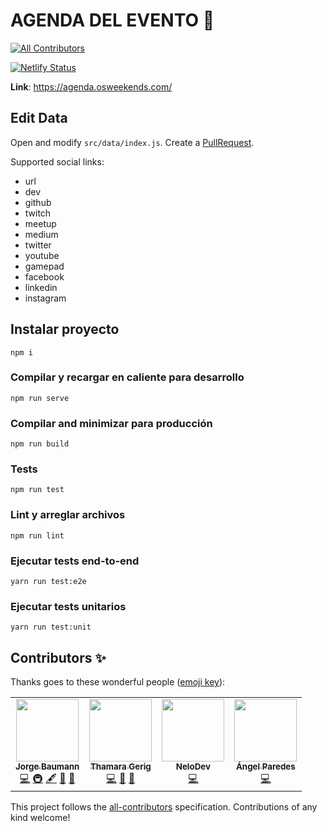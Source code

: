 # AGENDA DEL EVENTO 📅
<!-- ALL-CONTRIBUTORS-BADGE:START - Do not remove or modify this section -->
[![All Contributors](https://img.shields.io/badge/all_contributors-4-orange.svg?style=flat-square)](#contributors-)
<!-- ALL-CONTRIBUTORS-BADGE:END -->
[![Netlify Status](https://api.netlify.com/api/v1/badges/0a730caf-74b9-4dd7-8e0e-769484815ea6/deploy-status)](https://app.netlify.com/sites/agenda-osw/deploys)

**Link**: https://agenda.osweekends.com/

## Edit Data

Open and modify `src/data/index.js`. Create a [PullRequest](https://github.com/OSWeekends/agenda/pulls).

Supported social links:
  - url
  - dev
  - github
  - twitch
  - meetup
  - medium
  - twitter
  - youtube
  - gamepad
  - facebook
  - linkedin
  - instagram


## Instalar proyecto
```
npm i
```

### Compilar y recargar en caliente para desarrollo
```
npm run serve
```

### Compilar and minimizar para producción
```
npm run build
```

### Tests
```
npm run test
```

### Lint y arreglar archivos
```
npm run lint
```

### Ejecutar tests end-to-end
```
yarn run test:e2e
```

### Ejecutar tests unitarios
```
yarn run test:unit
```

## Contributors ✨

Thanks goes to these wonderful people ([emoji key](https://allcontributors.org/docs/en/emoji-key)):

<!-- ALL-CONTRIBUTORS-LIST:START - Do not remove or modify this section -->
<!-- prettier-ignore-start -->
<!-- markdownlint-disable -->
<table>
  <tr>
    <td align="center"><a href="https://instagram.com/baumannzone"><img src="https://avatars0.githubusercontent.com/u/5422102?v=4" width="100px;" alt=""/><br /><sub><b>Jorge Baumann</b></sub></a><br /><a href="https://github.com/OSWeekends/agenda/commits?author=baumannzone" title="Code">💻</a> <a href="#infra-baumannzone" title="Infrastructure (Hosting, Build-Tools, etc)">🚇</a> <a href="#content-baumannzone" title="Content">🖋</a> <a href="#design-baumannzone" title="Design">🎨</a> <a href="#maintenance-baumannzone" title="Maintenance">🚧</a></td>
    <td align="center"><a href="https://thamaragerigr.github.io"><img src="https://avatars3.githubusercontent.com/u/52920777?v=4" width="100px;" alt=""/><br /><sub><b>Thamara Gerig</b></sub></a><br /><a href="https://github.com/OSWeekends/agenda/commits?author=thamaragerigr" title="Code">💻</a> <a href="#design-thamaragerigr" title="Design">🎨</a> <a href="#maintenance-thamaragerigr" title="Maintenance">🚧</a></td>
    <td align="center"><a href="https://www.linkedin.com/in/manuel-puchades-bresó-115a58179/"><img src="https://avatars3.githubusercontent.com/u/21993984?v=4" width="100px;" alt=""/><br /><sub><b>NeloDev</b></sub></a><br /><a href="https://github.com/OSWeekends/agenda/commits?author=nelodev" title="Code">💻</a></td>
    <td align="center"><a href="http://angelpared.es"><img src="https://avatars1.githubusercontent.com/u/9055092?v=4" width="100px;" alt=""/><br /><sub><b>Ángel Paredes</b></sub></a><br /><a href="https://github.com/OSWeekends/agenda/commits?author=peoplenarthax" title="Code">💻</a></td>
  </tr>
</table>

<!-- markdownlint-enable -->
<!-- prettier-ignore-end -->
<!-- ALL-CONTRIBUTORS-LIST:END -->

This project follows the [all-contributors](https://github.com/all-contributors/all-contributors) specification. Contributions of any kind welcome!